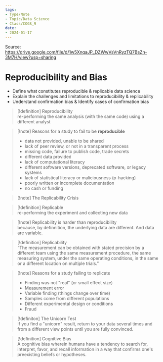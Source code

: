 ```yaml
---  
tags:  
- Type/Note  
- Topic/Data_Science  
- Class/COGS_9  
date:  
- 2024-01-17  
---  
```

  
Source: https://drive.google.com/file/d/1w5XnqaJP_DZWwVsVnRyzTQ7BsZn-3M7H/view?usp=sharing  
  
# Reproducibility and Bias  
  
- Define what constitutes reproducible & replicable data science  
- Explain the challenges and limitations to reproducibility & replicability  
- Understand confirmation bias & Identify cases of confirmation bias  
  
> [!definition] Reproducibility  
> re-performing the same analysis (with the same code) using a different analyst  
  
> [!note] Reasons for a study to fail to be **reproducible**  
> - data not provided, unable to be shared  
> - lack of peer review, or not in a transparent process  
> - missing code, failure to publish code, trade secrets  
> - different data provided  
> - lack of computational literacy  
> - different software versions, deprecated software, or legacy systems  
> - lack of statistical literacy or maliciousness (p-hacking)  
> - poorly written or incomplete documentation  
> - no cash or funding  
  
> [!note] The Replicability Crisis  
  
> [!definition] Replicable  
> re-performing the experiment and collecting new data  
  
> [!note] Replicability is harder than reproducibility  
> because, by definnition, the underlying data are different. And data are variable.  
  
> [!definition] Replicability  
> “The measurement can be obtained with stated precision by a different team using the same measurement procedure, the same measuring system, under the same operating conditions, in the same or a different location on multiple trials.”  
  
> [!note] Reasons for a study failing to replicate  
> - Finding was not "real" (or small effect size)  
> - Measurement error  
> - Variable finding (things change over time)  
> - Samples come from different populations  
> - Different experimental design or conditions  
> - Fraud  
  
> [!definiton] The Unicorn Test  
> If you find a "unicorn" result, return to your data several times and from a different view points until you are fully convinced.  
  
> [!definition] Cognitive Bias  
> A cognitive bias wherein humans have a tendency to search for, interpret, favor, and recall information in a way that confirms one's preexisting beliefs or hypotheses.  
